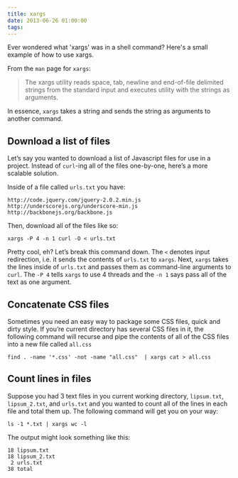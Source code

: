 ```yaml
---
title: xargs
date: 2013-06-26 01:00:00
tags:
---
```


<p>
  Ever wondered what 'xargs' was in a shell command? Here's a small example of how to use xargs.
</p>
<p>From the <code>man</code> page for <code>xargs</code>:</p>

<blockquote>
<p>The xargs utility reads space, tab, newline and end-of-file delimited strings from the standard input and executes utility with the strings as arguments.</p>
</blockquote>

<p>In essence, <code>xargs</code> takes a string and sends the string as arguments to another command.</p>

<h2 id='download_a_list_of_files'>Download a list of files</h2>

<p>Let&#8217;s say you wanted to download a list of Javascript files for use in a project. Instead of <code>curl</code>-ing all of the files one-by-one, here&#8217;s a more scalable solution.</p>

<p>Inside of a file called <code>urls.txt</code> you have:</p>

<pre class='bash'><code>http://code.jquery.com/jquery-2.0.2.min.js&#x000A;http://underscorejs.org/underscore-min.js&#x000A;http://backbonejs.org/backbone.js</code></pre>

<p>Then, download all of the files like so:</p>

<pre class='no-highlight'><code>xargs -P 4 -n 1 curl -O &lt; urls.txt</code></pre>

<p>Pretty cool, eh? Let&#8217;s break this command down. The <code>&lt;</code> denotes input redirection, i.e. it sends the contents of <code>urls.txt</code> to <code>xargs</code>. Next, <code>xargs</code> takes the lines inside of <code>urls.txt</code> and passes them as command-line arguments to <code>curl</code>. The <code>-P 4</code> tells <code>xargs</code> to use 4 threads and the <code>-n 1</code> says pass all of the text as one argument.</p>

<h2 id='concatenate_css_files'>Concatenate CSS files</h2>

<p>Sometimes you need an easy way to package some CSS files, quick and dirty style. If you&#8217;re current directory has several CSS files in it, the following command will recurse and pipe the contents of all of the CSS files into a new file called <code>all.css</code></p>

<pre class='bash'><code>find . -name &#39;*.css&#39; -not -name &quot;all.css&quot;  | xargs cat &gt; all.css</code></pre>

<h2 id='count_lines_in_files'>Count lines in files</h2>

<p>Suppose you had 3 text files in you current working directory, <code>lipsum.txt</code>, <code>lipsum_2.txt</code>, and <code>urls.txt</code> and you wanted to count all of the lines in each file and total them up. The following command will get you on your way:</p>

<pre class='bash'><code>ls -1 *.txt | xargs wc -l</code></pre>

<p>The output might look something like this:</p>

<pre class='bash'><code>18 lipsum.txt&#x000A;18 lipsum_2.txt&#x000A; 2 urls.txt&#x000A;38 total</code></pre>
